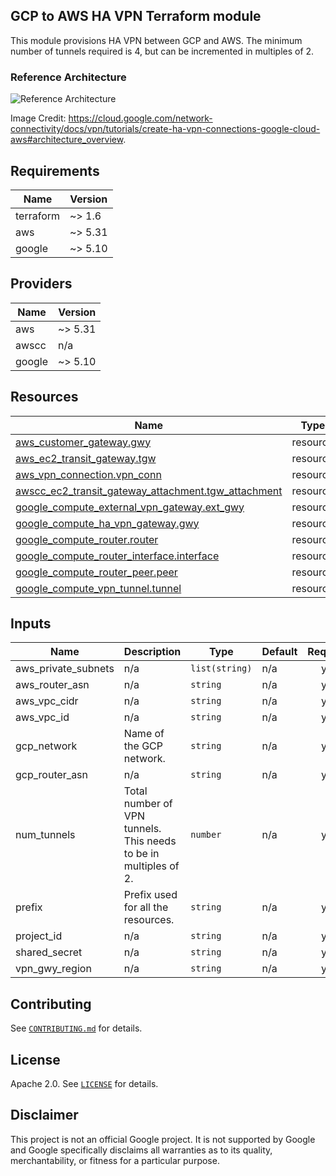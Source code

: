 ## GCP to AWS HA VPN Terraform module

This module provisions HA VPN between GCP and AWS. The minimum number of tunnels required is 4, but can be incremented in multiples of 2.

### Reference Architecture

![Reference Architecture](https://cloud.google.com/static/network-connectivity/docs/vpn/images/build-ha-vpn-connections-google-cloud-aws.svg)

Image Credit: https://cloud.google.com/network-connectivity/docs/vpn/tutorials/create-ha-vpn-connections-google-cloud-aws#architecture_overview.

<!-- BEGIN_TF_DOCS -->
## Requirements

| Name | Version |
|------|---------|
| terraform | ~> 1.6 |
| aws | ~> 5.31 |
| google | ~> 5.10 |

## Providers

| Name | Version |
|------|---------|
| aws | ~> 5.31 |
| awscc | n/a |
| google | ~> 5.10 |

## Resources

| Name | Type |
|------|------|
| [aws_customer_gateway.gwy](https://registry.terraform.io/providers/hashicorp/aws/latest/docs/resources/customer_gateway) | resource |
| [aws_ec2_transit_gateway.tgw](https://registry.terraform.io/providers/hashicorp/aws/latest/docs/resources/ec2_transit_gateway) | resource |
| [aws_vpn_connection.vpn_conn](https://registry.terraform.io/providers/hashicorp/aws/latest/docs/resources/vpn_connection) | resource |
| [awscc_ec2_transit_gateway_attachment.tgw_attachment](https://registry.terraform.io/providers/hashicorp/awscc/latest/docs/resources/ec2_transit_gateway_attachment) | resource |
| [google_compute_external_vpn_gateway.ext_gwy](https://registry.terraform.io/providers/hashicorp/google/latest/docs/resources/compute_external_vpn_gateway) | resource |
| [google_compute_ha_vpn_gateway.gwy](https://registry.terraform.io/providers/hashicorp/google/latest/docs/resources/compute_ha_vpn_gateway) | resource |
| [google_compute_router.router](https://registry.terraform.io/providers/hashicorp/google/latest/docs/resources/compute_router) | resource |
| [google_compute_router_interface.interface](https://registry.terraform.io/providers/hashicorp/google/latest/docs/resources/compute_router_interface) | resource |
| [google_compute_router_peer.peer](https://registry.terraform.io/providers/hashicorp/google/latest/docs/resources/compute_router_peer) | resource |
| [google_compute_vpn_tunnel.tunnel](https://registry.terraform.io/providers/hashicorp/google/latest/docs/resources/compute_vpn_tunnel) | resource |

## Inputs

| Name | Description | Type | Default | Required |
|------|-------------|------|---------|:--------:|
| aws\_private\_subnets | n/a | `list(string)` | n/a | yes |
| aws\_router\_asn | n/a | `string` | n/a | yes |
| aws\_vpc\_cidr | n/a | `string` | n/a | yes |
| aws\_vpc\_id | n/a | `string` | n/a | yes |
| gcp\_network | Name of the GCP network. | `string` | n/a | yes |
| gcp\_router\_asn | n/a | `string` | n/a | yes |
| num\_tunnels | Total number of VPN tunnels. This needs to be in multiples of 2. | `number` | n/a | yes |
| prefix | Prefix used for all the resources. | `string` | n/a | yes |
| project\_id | n/a | `string` | n/a | yes |
| shared\_secret | n/a | `string` | n/a | yes |
| vpn\_gwy\_region | n/a | `string` | n/a | yes |
<!-- END_TF_DOCS -->    

## Contributing

See [`CONTRIBUTING.md`](CONTRIBUTING.md) for details.

## License

Apache 2.0. See [`LICENSE`](LICENSE) for details.

## Disclaimer

This project is not an official Google project. It is not supported by
Google and Google specifically disclaims all warranties as to its quality,
merchantability, or fitness for a particular purpose.
